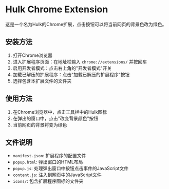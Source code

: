 # Hulk Chrome Extension

这是一个名为Hulk的Chrome扩展，点击按钮可以将当前网页的背景色改为绿色。

## 安装方法

1. 打开Chrome浏览器
2. 进入扩展程序页面：在地址栏输入 `chrome://extensions/` 并按回车
3. 启用开发者模式：点击右上角的"开发者模式"开关
4. 加载已解压的扩展程序：点击"加载已解压的扩展程序"按钮
5. 选择包含本扩展文件的文件夹

## 使用方法

1. 在Chrome浏览器中，点击工具栏中的Hulk图标
2. 在弹出的窗口中，点击"改变背景颜色"按钮
3. 当前网页的背景将变为绿色

## 文件说明

- `manifest.json`: 扩展程序的配置文件
- `popup.html`: 弹出窗口的HTML布局
- `popup.js`: 处理弹出窗口中按钮点击事件的JavaScript文件
- `content.js`: 注入到网页中的JavaScript文件
- `icons/`: 包含扩展程序图标的文件夹 

